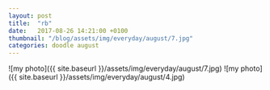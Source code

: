 ```yaml
---
layout: post
title:  "rb"
date:   2017-08-26 14:21:00 +0100
thumbnail: "/blog/assets/img/everyday/august/7.jpg"
categories: doodle august
---
```


![my photo]({{ site.baseurl }}/assets/img/everyday/august/7.jpg)
![my photo]({{ site.baseurl }}/assets/img/everyday/august/4.jpg)